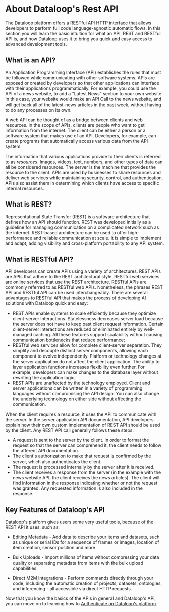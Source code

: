 # About Dataloop's Rest API
The Dataloop platform offers a RESTful API HTTP interface that allows developers to perform full code language-agnostic automatic flows. In this section you will learn the basic intuition for what an API, REST and RESTful API is, and how Dataloop uses it to bring you quick and easy access to advanced development tools.

## What is an API?
An Application Programming Interface (API) establishes the rules that must be followed while communicating with other software systems. APIs are exposed or created by developers so that other applications can interface with their applications programmatically. For example, you could use the API of a news website, to add a "Latest News" section to your own website. In this case, your website would make an API Call to the news website, and will get back all of the latest-news articles in the past week, without having to do any processes on its own.

A web API can be thought of as a bridge between clients and web resources. In the scope of APIs, clients are people who want to get information from the internet. The client can be either a person or a software system that makes use of an API. Developers, for example, can create programs that automatically access various data from the API system. 

The information that various applications provide to their clients is referred to as *resources*. Images, videos, text, numbers, and other types of data can all be considered resources. The server is the machine that provides the resource to the client. APIs are used by businesses to share resources and deliver web services while maintaining security, control, and authentication. APIs also assist them in determining which clients have access to specific internal resources.

## What is REST?
Representational State Transfer (REST) is a software architecture that defines how an API should function. REST was developed initially as a guideline for managing communication on a complicated network such as the internet. REST-based architecture can be used to offer high-performance and reliable communication at scale. It is simple to implement and adapt, adding visibility and cross-platform portability to any API system.


## What is RESTful API?

API developers can create APIs using a variety of architectures. REST APIs are APIs that adhere to the REST architectural style. RESTful web services are online services that use the REST architecture. RESTful APIs are commonly referred to as RESTful web APIs. Nonetheless, the phrases REST API and RESTful API can be used interchangeably. There are several advantages to RESTful API that makes the process of developing AI solutions with Dataloop quick and easy:
 
- REST APIs enable systems to scale efficiently because they optimize client-server interactions. Statelessness decreases server load because the server does not have to keep past client request information. Certain client-server interactions are reduced or eliminated entirely by well-managed caching. All these features support scalability without causing communication bottlenecks that reduce performance;
- RESTful web services allow for complete client-server separation. They simplify and decouple distinct server components, allowing each component to evolve independently. Platform or technology changes at the server application do not affect the client application. The ability to layer application functions increases flexibility even further. For example, developers can make changes to the database layer without rewriting the application logic;
- REST APIs are unaffected by the technology employed. Client and server applications can be written in a variety of programming languages without compromising the API design. You can also change the underlying technology on either side without affecting the communication.

When the client requires a resource, it uses the API to communicate with the server. In the server application API documentation, API developers explain how their own custom implementation of REST API should be used by the client. Any REST API call generally follows these steps:

- A request is sent to the server by the client. In order to format the request so that the server can comprehend it, the client needs to follow the afferent API documentation.
- The client's authorization to make that request is confirmed by the server, which also authenticates the client.
- The request is processed internally by the server after it is received.
- The client receives a response from the server (in the example with the news website API, the client receives the news articles). The client will find information in the response indicating whether or not the request was granted. Any requested information is also included in the response.

## Key Features of Dataloop's API
Dataloop's platform gives users some very useful tools, because of the REST API it uses, such as:

- Editing Metadata - Add data to describe your items and datasets, such as unique or serial IDs for a sequence of frames or images, location of item creation, sensor position and more.

- Bulk Uploads - Import millions of items without compressing your data quality or separating metadata from items with the bulk upload capabilities.

- Direct M2M Integrations - Perform commands directly through your code, including the automatic creation of projects, datasets, ontologies, and inferencing - all accessible via direct HTTP requests.

Now that you know the basics of the APIs in general and Dataloop's API, you can move on to learning how to [Authenticate on Dataloop's platform](./1.%20Authentication.md).

